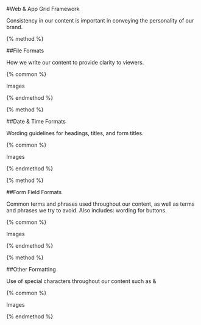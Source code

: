 #Web & App Grid Framework

Consistency in our content is important in conveying the personality of our brand.

{% method %}

##File Formats

How we write our content to provide clarity to viewers.

{% common %}

Images

{% endmethod %}

{% method %}

##Date & Time Formats

Wording guidelines for headings, titles, and form titles.

{% common %}

Images

{% endmethod %}

{% method %}

##Form Field Formats

Common terms and phrases used throughout our content, as well as terms and phrases we try to avoid. Also includes: wording for buttons.

{% common %}

Images

{% endmethod %}

{% method %}

##Other Formatting

Use of special characters throughout our content such as &

{% common %}

Images

{% endmethod %}